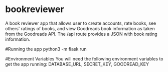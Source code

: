 # bookreviewer
A book reviewer app that allows user to create accounts, rate books, see others' ratings of books, and view Goodreads book 
information as taken from the Goodreads API. The /api route provides a JSON with book rating information. 

#Running the app
python3 -m flask run

#Environment Variables
You will need the following environment variables to get the app running: 
DATABASE_URL,
SECRET_KEY,
GOODREAD_KEY



